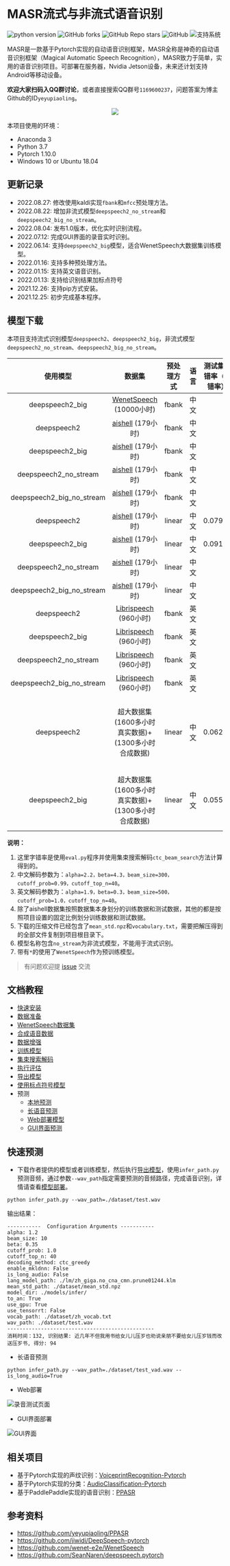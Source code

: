 # MASR流式与非流式语音识别

![python version](https://img.shields.io/badge/python-3.7+-orange.svg)
![GitHub forks](https://img.shields.io/github/forks/yeyupiaoling/MASR)
![GitHub Repo stars](https://img.shields.io/github/stars/yeyupiaoling/MASR)
![GitHub](https://img.shields.io/github/license/yeyupiaoling/MASR)
![支持系统](https://img.shields.io/badge/支持系统-Win/Linux/MAC-9cf)

MASR是一款基于Pytorch实现的自动语音识别框架，MASR全称是神奇的自动语音识别框架（Magical Automatic Speech Recognition），MASR致力于简单，实用的语音识别项目。可部署在服务器，Nvidia Jetson设备，未来还计划支持Android等移动设备。


**欢迎大家扫码入QQ群讨论**，或者直接搜索QQ群号`1169600237`，问题答案为博主Github的ID`yeyupiaoling`。

<div align="center">
  <img src="docs/images/qq.png"/>
</div>


本项目使用的环境：
 - Anaconda 3
 - Python 3.7
 - Pytorch 1.10.0
 - Windows 10 or Ubuntu 18.04

<!--
## 在线使用

 - [在线使用Dome](https://masr.yeyupiaoling.cn)
-->

## 更新记录

 - 2022.08.27: 修改使用kaldi实现`fbank`和`mfcc`预处理方法。
 - 2022.08.22: 增加非流式模型`deepspeech2_no_stream`和`deepspeech2_big_no_stream`。
 - 2022.08.04: 发布1.0版本，优化实时识别流程。
 - 2022.07.12: 完成GUI界面的录音实时识别。
 - 2022.06.14: 支持`deepspeech2_big`模型，适合WenetSpeech大数据集训练模型。
 - 2022.01.16: 支持多种预处理方法。
 - 2022.01.15: 支持英文语音识别。
 - 2022.01.13: 支持给识别结果加标点符号
 - 2021.12.26: 支持pip方式安装。
 - 2021.12.25: 初步完成基本程序。

## 模型下载

本项目支持流式识别模型`deepspeech2`、`deepspeech2_big`，非流式模型`deepspeech2_no_stream`、`deepspeech2_big_no_stream`。

   |           使用模型            |                                  数据集                                  | 预处理方式  | 语言  | 测试集字错率（词错率） |                                    下载地址                                    |
|:-------------------------:|:---------------------------------------------------------------------:|:------:|:---:|:-----------:|:--------------------------------------------------------------------------:|
 |      deepspeech2_big      |            [WenetSpeech](./docs/wenetspeech.md) (10000小时)             | fbank  | 中文  |             |    [点击下载](链接：https://pan.baidu.com/s/1tGlHCBHF7vIWfU2N_7FE7A?pwd=j8hi)     |
 |        deepspeech2        |   [aishell](https://openslr.magicdatatech.com/resources/33) (179小时)   | fbank  | 中文  |             |      [点击下载](https://pan.baidu.com/s/1TuN6AmTk2EzEvwdf7cMZdg?pwd=quez)      |
|      deepspeech2_big      |   [aishell](https://openslr.magicdatatech.com/resources/33) (179小时)   | fbank  | 中文  |             |      [点击下载](https://pan.baidu.com/s/1TuN6AmTk2EzEvwdf7cMZdg?pwd=quez)      |
 |   deepspeech2_no_stream   |   [aishell](https://openslr.magicdatatech.com/resources/33) (179小时)   | fbank  | 中文  |             |      [点击下载](https://pan.baidu.com/s/1TuN6AmTk2EzEvwdf7cMZdg?pwd=quez)      |
 | deepspeech2_big_no_stream |   [aishell](https://openslr.magicdatatech.com/resources/33) (179小时)   | fbank  | 中文  |             |      [点击下载](https://pan.baidu.com/s/1TuN6AmTk2EzEvwdf7cMZdg?pwd=quez)      |
 |        deepspeech2        |   [aishell](https://openslr.magicdatatech.com/resources/33) (179小时)   | linear | 中文  |   0.07991   |      [点击下载](https://pan.baidu.com/s/1TuN6AmTk2EzEvwdf7cMZdg?pwd=quez)      |
|      deepspeech2_big      |   [aishell](https://openslr.magicdatatech.com/resources/33) (179小时)   | linear | 中文  |   0.09148   |      [点击下载](https://pan.baidu.com/s/1TuN6AmTk2EzEvwdf7cMZdg?pwd=quez)      |
 |   deepspeech2_no_stream   |   [aishell](https://openslr.magicdatatech.com/resources/33) (179小时)   | linear | 中文  |             |      [点击下载](https://pan.baidu.com/s/1TuN6AmTk2EzEvwdf7cMZdg?pwd=quez)      |
 | deepspeech2_big_no_stream |   [aishell](https://openslr.magicdatatech.com/resources/33) (179小时)   | linear | 中文  |             |      [点击下载](https://pan.baidu.com/s/1TuN6AmTk2EzEvwdf7cMZdg?pwd=quez)      |
|        deepspeech2        | [Librispeech](https://openslr.magicdatatech.com/resources/12) (960小时) | fbank  | 英文  |             |      [点击下载](https://pan.baidu.com/s/1c57J718blFgUAGqDO-dbJA?pwd=lcjw)      | 
|      deepspeech2_big      | [Librispeech](https://openslr.magicdatatech.com/resources/12) (960小时) | fbank  | 英文  |             |      [点击下载](https://pan.baidu.com/s/1c57J718blFgUAGqDO-dbJA?pwd=lcjw)      | 
|   deepspeech2_no_stream   | [Librispeech](https://openslr.magicdatatech.com/resources/12) (960小时) | fbank  | 英文  |             |      [点击下载](https://pan.baidu.com/s/1c57J718blFgUAGqDO-dbJA?pwd=lcjw)      | 
 | deepspeech2_big_no_stream | [Librispeech](https://openslr.magicdatatech.com/resources/12) (960小时) | fbank  | 英文  |             |      [点击下载](https://pan.baidu.com/s/1c57J718blFgUAGqDO-dbJA?pwd=lcjw)      | 
 |        deepspeech2        |                   超大数据集(1600多小时真实数据)+(1300多小时合成数据)                    | linear | 中文  |   0.06215   | [点击下载](https://download.csdn.net/download/qq_33200967/75138230)(需要重新导出模型)  |
 |      deepspeech2_big      |                   超大数据集(1600多小时真实数据)+(1300多小时合成数据)                    | linear | 中文  |   0.05517   | 先`star`项目再[点击下载](https://pan.baidu.com/s/1IW7HJP16IxRHeqSfMfNK5g?pwd=0w36) |


**说明：** 
1. 这里字错率是使用`eval.py`程序并使用集束搜索解码`ctc_beam_search`方法计算得到的。
2. 中文解码参数为：`alpha=2.2，beta=4.3，beam_size=300，cutoff_prob=0.99，cutoff_top_n=40`。
3. 英文解码参数为：`alpha=1.9，beta=0.3，beam_size=500，cutoff_prob=1.0，cutoff_top_n=40`。
4. 除了aishell数据集按照数据集本身划分的训练数据和测试数据，其他的都是按照项目设置的固定比例划分训练数据和测试数据。
5. 下载的压缩文件已经包含了`mean_std.npz`和`vocabulary.txt`，需要把解压得到的全部文件复制到项目根目录下。
6. 模型名称包含`no_stream`为非流式模型，不能用于流式识别。
7. 带有`*`的使用了`WenetSpeech`作为预训练模型。

>有问题欢迎提 [issue](https://github.com/yeyupiaoling/MASR/issues) 交流


## 文档教程

- [快速安装](./docs/install.md)
- [数据准备](./docs/dataset.md)
- [WenetSpeech数据集](./docs/wenetspeech.md)
- [合成语音数据](./docs/generate_audio.md)
- [数据增强](./docs/augment.md)
- [训练模型](./docs/train.md)
- [集束搜索解码](./docs/beam_search.md)
- [执行评估](./docs/eval.md)
- [导出模型](./docs/export_model.md)
- [使用标点符号模型](./docs/punctuation.md)
- 预测
   - [本地预测](./docs/infer.md)
   - [长语音预测](./docs/infer.md)
   - [Web部署模型](./docs/infer.md)
   - [GUI界面预测](./docs/infer.md)


## 快速预测

 - 下载作者提供的模型或者训练模型，然后执行[导出模型](./docs/export_model.md)，使用`infer_path.py`预测音频，通过参数`--wav_path`指定需要预测的音频路径，完成语音识别，详情请查看[模型部署](./docs/infer.md)。
```shell script
python infer_path.py --wav_path=./dataset/test.wav
```

输出结果：
```
-----------  Configuration Arguments -----------
alpha: 1.2
beam_size: 10
beta: 0.35
cutoff_prob: 1.0
cutoff_top_n: 40
decoding_method: ctc_greedy
enable_mkldnn: False
is_long_audio: False
lang_model_path: ./lm/zh_giga.no_cna_cmn.prune01244.klm
mean_std_path: ./dataset/mean_std.npz
model_dir: ./models/infer/
to_an: True
use_gpu: True
use_tensorrt: False
vocab_path: ./dataset/zh_vocab.txt
wav_path: ./dataset/test.wav
------------------------------------------------
消耗时间：132, 识别结果: 近几年不但我用书给女儿儿压岁也劝说亲朋不要给女儿压岁钱而改送压岁书, 得分: 94
```


 - 长语音预测

```shell script
python infer_path.py --wav_path=./dataset/test_vad.wav --is_long_audio=True
```


 - Web部署

![录音测试页面](./docs/images/infer_server.jpg)


 - GUI界面部署

![GUI界面](./docs/images/infer_gui.jpg)


## 相关项目
 - 基于Pytorch实现的声纹识别：[VoiceprintRecognition-Pytorch](https://github.com/yeyupiaoling/VoiceprintRecognition-Pytorch)
 - 基于Pytorch实现的分类：[AudioClassification-Pytorch](https://github.com/yeyupiaoling/AudioClassification-Pytorch)
 - 基于PaddlePaddle实现的语音识别：[PPASR](https://github.com/yeyupiaoling/PPASR)


## 参考资料
 - https://github.com/yeyupiaoling/PPASR
 - https://github.com/jiwidi/DeepSpeech-pytorch
 - https://github.com/wenet-e2e/WenetSpeech
 - https://github.com/SeanNaren/deepspeech.pytorch
